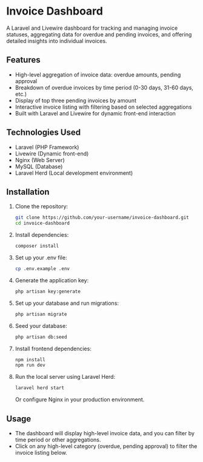 # Invoice Dashboard

A Laravel and Livewire dashboard for tracking and managing invoice statuses, aggregating data for overdue and pending invoices, and offering detailed insights into individual invoices.

## Features
- High-level aggregation of invoice data: overdue amounts, pending approval
- Breakdown of overdue invoices by time period (0-30 days, 31-60 days, etc.)
- Display of top three pending invoices by amount
- Interactive invoice listing with filtering based on selected aggregations
- Built with Laravel and Livewire for dynamic front-end interaction

## Technologies Used
- Laravel (PHP Framework)
- Livewire (Dynamic front-end)
- Nginx (Web Server)
- MySQL (Database)
- Laravel Herd (Local development environment)

## Installation

1. Clone the repository:
   ```bash
   git clone https://github.com/your-username/invoice-dashboard.git
   cd invoice-dashboard

2. Install dependencies:
   ```bash
   composer install

3. Set up your .env file:
   ```bash
   cp .env.example .env

4. Generate the application key:
   ```bash
   php artisan key:generate

5. Set up your database and run migrations:
   ```bash
   php artisan migrate

6. Seed your database:
   ```bash
   php artisan db:seed

7. Install frontend dependencies:
   ```bash
   npm install
   npm run dev

8. Run the local server using Laravel Herd:
   ```bash
   laravel herd start
   ```
   
   Or configure Nginx in your production environment.
  
## Usage
- The dashboard will display high-level invoice data, and you can filter by time period or other aggregations.
- Click on any high-level category (overdue, pending approval) to filter the invoice listing below.
